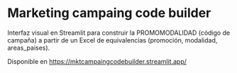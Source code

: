 # Marketing campaing code builder
Interfaz visual en Streamlit para construir la PROMOMODALIDAD (código de campaña) a partir de un Excel de equivalencias (promoción, modalidad, areas_paises).

Disponible en https://mktcampaingcodebuilder.streamlit.app/
